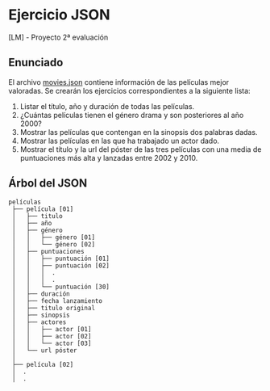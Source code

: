 # Ejercicio JSON
[LM] - Proyecto 2ª evaluación

## Enunciado
El archivo [movies.json](movies.json) contiene información de las películas mejor valoradas. Se crearán los ejercicios correspondientes a la siguiente lista:

1. Listar el título, año y duración de todas las películas.
2. ¿Cuántas películas tienen el género drama y son posteriores al año 2000?
3. Mostrar las películas que contengan en la sinopsis dos palabras dadas.
4. Mostrar las películas en las que ha trabajado un actor dado.
5. Mostrar el título y la url del póster de las tres películas con una media de puntuaciones más alta y lanzadas entre 2002 y 2010.

## Árbol del JSON

```
películas
 ├── película [01]
 │	 ├── titulo
 │	 ├── año
 │	 ├── género
 │	 │	 ├── género [01]
 │	 │	 └── género [02]
 │	 ├── puntuaciones
 │	 │	 ├── puntuación [01]
 │	 │	 ├── puntuación [02]
 │	 │	 │	.
 │	 │	 │	.
 │	 │	 └── puntuación [30]
 │	 ├── duración
 │	 ├── fecha lanzamiento
 │	 ├── titulo original
 │	 ├── sinopsis
 │	 ├── actores
 │	 │	 ├── actor [01]
 │	 │	 ├── actor [02]
 │	 │	 └── actor [03]
 │	 └── url póster
 │
 ├── película [02]
 │	.
 │	.
```
